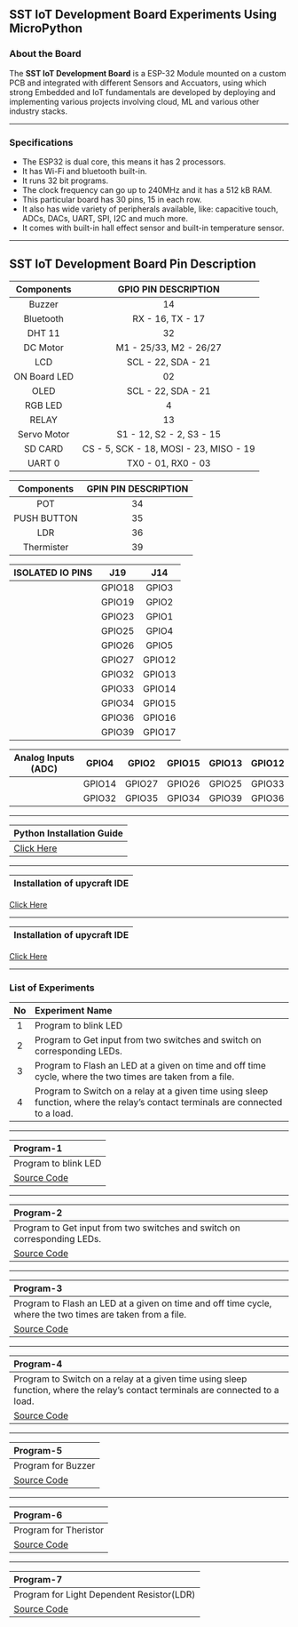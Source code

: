## SST IoT Development Board Experiments Using MicroPython

### About the Board
The **SST IoT Development Board** is a ESP-32 Module mounted on a custom PCB and integrated with different Sensors and Accuators, using which strong Embedded and IoT fundamentals are developed by deploying and implementing various projects involving cloud, ML and various other industry stacks.

--------------

### Specifications

- The ESP32 is dual core, this means it has 2 processors.
- It has Wi-Fi and bluetooth built-in.
- It runs 32 bit programs.
- The clock frequency can go up to 240MHz and it has a 512 kB RAM.
- This particular board has 30 pins, 15 in each row.
- It also has wide variety of peripherals available, like: capacitive touch, ADCs, DACs, UART, SPI, I2C and much more.
- It comes with built-in hall effect sensor and built-in temperature sensor.

-----------------

## SST IoT Development Board Pin Description

| **Components** | **GPIO PIN DESCRIPTION** |
|:----:|:----:|
|Buzzer | 14 |
|Bluetooth| RX - 16, TX - 17 |
| DHT 11| 32 |
| DC Motor | M1 - 25/33, M2 - 26/27|
| LCD | SCL - 22, SDA - 21 |
| ON Board LED | 02 |
| OLED | SCL - 22, SDA - 21 |
| RGB LED | 4 |
| RELAY | 13 |
| Servo Motor | S1 - 12, S2 - 2, S3 - 15|
| SD CARD | CS - 5, SCK - 18, MOSI - 23, MISO - 19 | 
| UART 0 | TX0 - 01, RX0 - 03 |

| **Components** | **GPIN PIN DESCRIPTION** |
|:----:|:----:|
|POT | 34 |
|PUSH BUTTON | 35 |
|LDR | 36 |
|Thermister | 39 |

|**ISOLATED IO PINS** | **J19** | **J14** | 
|:----:|:----:| :-----: | 
| | GPIO18 |GPIO3| 
| |GPIO19 |GPIO2 |
| |GPIO23 |GPIO1 |
| |GPIO25 | GPIO4| 
|| GPIO26 | GPIO5 |
|| GPIO27 | GPIO12 |
|| GPIO32 | GPIO13 |
|| GPIO33 | GPIO14 |
|| GPIO34 | GPIO15 |
|| GPIO36 | GPIO16 |
|| GPIO39 | GPIO17 |


| **Analog Inputs (ADC)** | GPIO4 |GPIO2 | GPIO15 |GPIO13 | GPIO12 |
|:----:|:----:| :-----: | :------: | :-----: | :---------: |
| |GPIO14 |GPIO27 | GPIO26 | GPIO25 | GPIO33 |
| |GPIO32 |GPIO35 |GPIO34 |GPIO39 | GPIO36 |


-----------------

| **Python Installation Guide** |
| :---------- |
|[Click Here](Python-Installation.md)|

-----------------

| **Installation of upycraft IDE** |
| :------------ |
[Click Here](uPycraft-Installation.md)

-------------------


| **Installation of upycraft IDE** |
| :------------ |
[Click Here](Flash.md)

-------------------------

### List of Experiments

| **No** | **Experiment Name** | 
| :---: | :---       |
|1|Program to blink LED |
|2|Program to Get input from two switches and switch on corresponding LEDs.|
|3|Program to Flash an LED at a given on time and off time cycle, where the two times are taken from a file.|
|4|Program to Switch on a relay at a given time using sleep function, where the relay’s contact terminals are connected to a load.|

---------------------

|  **Program-1** | 
| :---- |
|Program to blink LED  |
|[Source Code](Programs/Blink.py)|

--------------------

| **Program-2** |
| :---- |
|Program to Get input from two switches and switch on corresponding LEDs.|
|[Source Code](Programs/PB-LED.py)|

------------------

|  **Program-3** |
| :---- |
|Program to Flash an LED at a given on time and off time cycle, where the two times are taken from a file. |
|[Source Code](Programs/file.py)|

-------------------

|  **Program-4** |
| :---- |
|Program to Switch on a relay at a given time using sleep function, where the relay’s contact terminals are connected to a load.|
|[Source Code](Programs/Relay.py)|

---------------------

|  **Program-5** |
| :---- |
|Program for Buzzer  |
|[Source Code](Programs/buzzer.py)|

-----------------------

|  **Program-6** |
| :---- |
|Program for Theristor  |
|[Source Code](Programs/Thermister.py)|

------------------------

|  **Program-7** |
| :---- |
|Program for Light Dependent Resistor(LDR) |
|[Source Code](Programs/ldr.py)|


